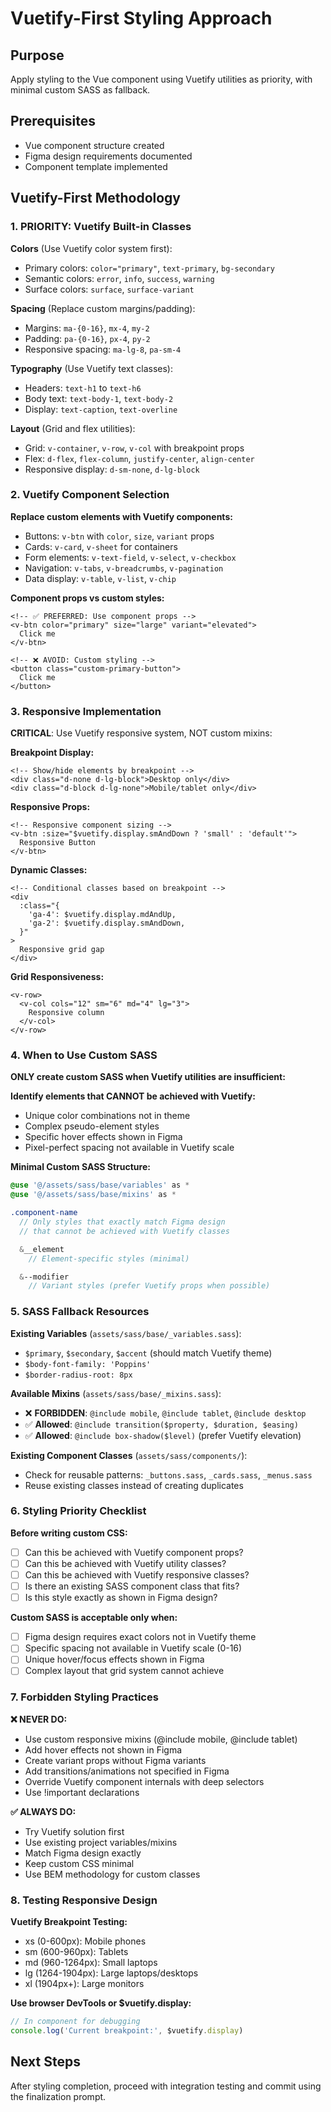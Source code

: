 # Vuetify-First Styling Approach

## Purpose

Apply styling to the Vue component using Vuetify utilities as priority, with minimal custom SASS as fallback.

## Prerequisites

- Vue component structure created
- Figma design requirements documented
- Component template implemented

## Vuetify-First Methodology

### 1. PRIORITY: Vuetify Built-in Classes

**Colors** (Use Vuetify color system first):

- Primary colors: `color="primary"`, `text-primary`, `bg-secondary`
- Semantic colors: `error`, `info`, `success`, `warning`
- Surface colors: `surface`, `surface-variant`

**Spacing** (Replace custom margins/padding):

- Margins: `ma-{0-16}`, `mx-4`, `my-2`
- Padding: `pa-{0-16}`, `px-4`, `py-2`
- Responsive spacing: `ma-lg-8`, `pa-sm-4`

**Typography** (Use Vuetify text classes):

- Headers: `text-h1` to `text-h6`
- Body text: `text-body-1`, `text-body-2`
- Display: `text-caption`, `text-overline`

**Layout** (Grid and flex utilities):

- Grid: `v-container`, `v-row`, `v-col` with breakpoint props
- Flex: `d-flex`, `flex-column`, `justify-center`, `align-center`
- Responsive display: `d-sm-none`, `d-lg-block`

### 2. Vuetify Component Selection

**Replace custom elements with Vuetify components:**

- Buttons: `v-btn` with `color`, `size`, `variant` props
- Cards: `v-card`, `v-sheet` for containers
- Form elements: `v-text-field`, `v-select`, `v-checkbox`
- Navigation: `v-tabs`, `v-breadcrumbs`, `v-pagination`
- Data display: `v-table`, `v-list`, `v-chip`

**Component props vs custom styles:**

```vue
<!-- ✅ PREFERRED: Use component props -->
<v-btn color="primary" size="large" variant="elevated">
  Click me
</v-btn>

<!-- ❌ AVOID: Custom styling -->
<button class="custom-primary-button">
  Click me
</button>
```

### 3. Responsive Implementation

**CRITICAL**: Use Vuetify responsive system, NOT custom mixins:

**Breakpoint Display:**

```vue
<!-- Show/hide elements by breakpoint -->
<div class="d-none d-lg-block">Desktop only</div>
<div class="d-block d-lg-none">Mobile/tablet only</div>
```

**Responsive Props:**

```vue
<!-- Responsive component sizing -->
<v-btn :size="$vuetify.display.smAndDown ? 'small' : 'default'">
  Responsive Button
</v-btn>
```

**Dynamic Classes:**

```vue
<!-- Conditional classes based on breakpoint -->
<div
  :class="{
    'ga-4': $vuetify.display.mdAndUp,
    'ga-2': $vuetify.display.smAndDown,
  }"
>
  Responsive grid gap
</div>
```

**Grid Responsiveness:**

```vue
<v-row>
  <v-col cols="12" sm="6" md="4" lg="3">
    Responsive column
  </v-col>
</v-row>
```

### 4. When to Use Custom SASS

**ONLY create custom SASS when Vuetify utilities are insufficient:**

**Identify elements that CANNOT be achieved with Vuetify:**

- Unique color combinations not in theme
- Complex pseudo-element styles
- Specific hover effects shown in Figma
- Pixel-perfect spacing not available in Vuetify scale

**Minimal Custom SASS Structure:**

```sass
@use '@/assets/sass/base/variables' as *
@use '@/assets/sass/base/mixins' as *

.component-name
  // Only styles that exactly match Figma design
  // that cannot be achieved with Vuetify classes

  &__element
    // Element-specific styles (minimal)

  &--modifier
    // Variant styles (prefer Vuetify props when possible)
```

### 5. SASS Fallback Resources

**Existing Variables** (`assets/sass/base/_variables.sass`):

- `$primary`, `$secondary`, `$accent` (should match Vuetify theme)
- `$body-font-family: 'Poppins'`
- `$border-radius-root: 8px`

**Available Mixins** (`assets/sass/base/_mixins.sass`):

- ❌ **FORBIDDEN**: `@include mobile`, `@include tablet`, `@include desktop`
- ✅ **Allowed**: `@include transition($property, $duration, $easing)`
- ✅ **Allowed**: `@include box-shadow($level)` (prefer Vuetify elevation)

**Existing Component Classes** (`assets/sass/components/`):

- Check for reusable patterns: `_buttons.sass`, `_cards.sass`, `_menus.sass`
- Reuse existing classes instead of creating duplicates

### 6. Styling Priority Checklist

**Before writing custom CSS:**

- [ ] Can this be achieved with Vuetify component props?
- [ ] Can this be achieved with Vuetify utility classes?
- [ ] Can this be achieved with Vuetify responsive classes?
- [ ] Is there an existing SASS component class that fits?
- [ ] Is this style exactly as shown in Figma design?

**Custom SASS is acceptable only when:**

- [ ] Figma design requires exact colors not in Vuetify theme
- [ ] Specific spacing not available in Vuetify scale (0-16)
- [ ] Unique hover/focus effects shown in Figma
- [ ] Complex layout that grid system cannot achieve

### 7. Forbidden Styling Practices

**❌ NEVER DO:**

- Use custom responsive mixins (@include mobile, @include tablet)
- Add hover effects not shown in Figma
- Create variant props without Figma variants
- Add transitions/animations not specified in Figma
- Override Vuetify component internals with deep selectors
- Use !important declarations

**✅ ALWAYS DO:**

- Try Vuetify solution first
- Use existing project variables/mixins
- Match Figma design exactly
- Keep custom CSS minimal
- Use BEM methodology for custom classes

### 8. Testing Responsive Design

**Vuetify Breakpoint Testing:**

- xs (0-600px): Mobile phones
- sm (600-960px): Tablets
- md (960-1264px): Small laptops
- lg (1264-1904px): Large laptops/desktops
- xl (1904px+): Large monitors

**Use browser DevTools or $vuetify.display:**

```javascript
// In component for debugging
console.log('Current breakpoint:', $vuetify.display)
```

## Next Steps

After styling completion, proceed with integration testing and commit using the finalization prompt.
